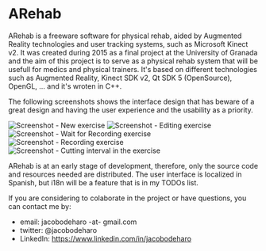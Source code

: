 # ARehab
ARehab is a freeware software for physical rehab, aided by Augmented Reality technologies and user tracking systems, such as Microsoft Kinect v2. It was created during 2015 as a final project at the University of Granada and the aim of this project is to serve as a physical rehab system that will be usefull for medics and physical trainers. It's based on different technologies such as Augmented Reality, Kinect SDK v2, Qt SDK 5 (OpenSource), OpenGL, ... and it's wroten in C++.

The following screenshots shows the interface design that has beware of a great design and having the user experience and the usability as a priority.

![Screenshot - New exercise](https://raw.githubusercontent.com/jacobodeharo/ARehab/master/Screenshots/ARehabDesigner_0a.png)
![Screenshot - Editing exercise](https://raw.githubusercontent.com/jacobodeharo/ARehab/master/Screenshots/ARehabDesigner_0b.png)
![Screenshot - Wait for Recording exercise](https://raw.githubusercontent.com/jacobodeharo/ARehab/master/Screenshots/ARehabDesigner_1a.png)
![Screenshot - Recording exercise](https://raw.githubusercontent.com/jacobodeharo/ARehab/master/Screenshots/ARehabDesigner_1b.png)
![Screenshot - Cutting interval in the exercise](https://raw.githubusercontent.com/jacobodeharo/ARehab/master/Screenshots/ARehabDesigner_2b.png)

ARehab is at an early stage of development, therefore, only the source code and resources needed are distributed. The user interface is localized in Spanish, but i18n will be a feature that is in my TODOs list.

If you are considering to colaborate in the project or have questions, you can contact me by:
- email: jacobodeharo -at- gmail.com
- twitter: @jacobodeharo
- LinkedIn: https://www.linkedin.com/in/jacobodeharo

